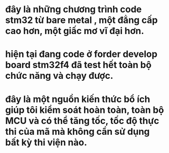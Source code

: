# đây là những chương trình code stm32 từ bare metal , một đẳng cấp cao hơn, một giấc mơ vĩ đại hơn.
# hiện tại đang code ở forder develop board stm32f4 đã test hết toàn bộ chức năng và chạy được.
# đây là một nguồn kiến thức bổ ích giúp tôi kiểm soát hoàn toàn, toàn bộ MCU và có thể tăng tốc, tốc độ thực thi của mã mà không cần sử dụng bất kỳ thi viện nào.
